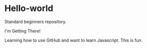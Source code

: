 # Hello-world
Standard beginners repository.

I'm Getting There!

Learning how to use GitHub and want to learn Javascript. This is fun. 
